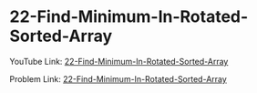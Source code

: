 # 22-Find-Minimum-In-Rotated-Sorted-Array

YouTube Link: [22-Find-Minimum-In-Rotated-Sorted-Array](https://youtu.be/85I5XB5O1nE)

Problem Link: [22-Find-Minimum-In-Rotated-Sorted-Array](https://leetcode.com/problems/find-minimum-in-rotated-sorted-array/)

